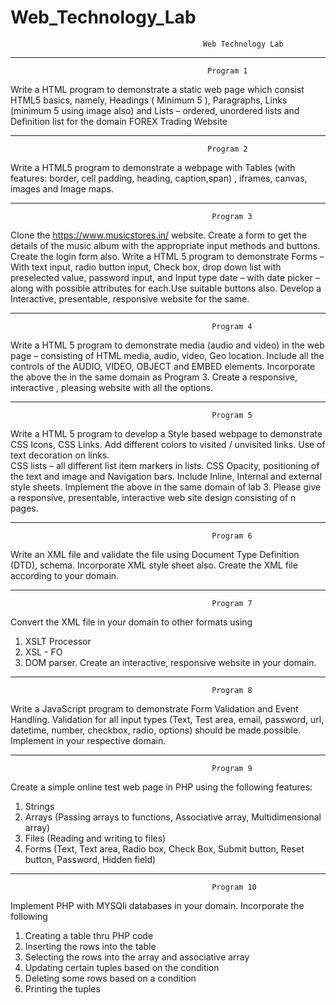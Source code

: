 # Web_Technology_Lab
                                               Web Technology Lab 
********************************************************************************************************************************************
                                                Program 1 
Write a HTML program to demonstrate a static web page which consist HTML5 basics,
namely, Headings ( Minimum 5 ), Paragraphs, Links (minimum 5 using image also)  and Lists – ordered, unordered lists and
Definition list for the domain FOREX Trading Website

********************************************************************************************************************************************
                                                Program 2 
Write a HTML5 program to demonstrate a webpage with 
Tables (with features: border,
cell padding, heading, caption,span) , 
iframes, canvas, images and Image maps.

********************************************************************************************************************************************
                                                 Program 3 
Clone the https://www.musicstores.in/ website.
Create a form to get the details of the music album with the appropriate input methods and buttons. Create the login form also.
Write a HTML 5 program to demonstrate Forms – With text input, radio button input,
Check box, drop down list with preselected value, password input, and Input
type date – with date picker – along with possible attributes for each.Use suitable buttons also.
Develop a Interactive, presentable, responsive website for the same.

********************************************************************************************************************************************
                                                 Program 4 
Write a HTML 5 program to demonstrate media (audio and video) in the web page –
consisting of HTML media, audio, video, Geo location.
Include all the controls of the AUDIO, VIDEO, OBJECT and EMBED elements.
Incorporate the above the in the same domain as Program 3.
Create a responsive, interactive , pleasing website with all the options.

********************************************************************************************************************************************
                                                 Program 5 
Write a HTML 5 program to develop a Style based webpage to demonstrate CSS Icons, CSS Links.
Add different colors to visited / unvisited links.
Use of text decoration on links.  
CSS lists – all different list item markers in lists. 
CSS Opacity, positioning of the text and image and
Navigation bars.
Include Inline, Internal and external style sheets.
Implement the above in the same domain of lab 3.
Please give a responsive, presentable, interactive web site design consisting of n pages.

********************************************************************************************************************************************
                                                 Program 6 
Write an XML file and validate the file using Document Type Definition (DTD), schema.
Incorporate XML style sheet also.
Create the XML file according to your domain.

********************************************************************************************************************************************
                                                 Program 7
Convert the XML file in your domain to other formats using
1. XSLT Processor
2. XSL - FO
2. DOM parser. 
Create  an interactive, responsive website in your domain.

********************************************************************************************************************************************
                                                 Program 8
Write a JavaScript program to demonstrate Form
Validation and Event Handling.
Validation for all input types (Text, Test area, email, password, url, datetime, number, checkbox, radio, options) should be made possible.
Implement in your respective domain.

********************************************************************************************************************************************
                                                 Program 9 
Create a simple online test web page in PHP using the following features:
1. Strings
2. Arrays (Passing arrays to functions, Associative array, Multidimensional array)
3. Files (Reading and writing to files)
4. Forms  (Text, Text area, Radio box, Check Box, Submit button, Reset button, Password, Hidden field)

********************************************************************************************************************************************
                                                 Program 10 
Implement PHP with MYSQli databases in your domain.
Incorporate the following
1. Creating a table thru PHP code
2. Inserting the rows into the table
3. Selecting the rows into the array and associative array
4. Updating certain tuples based on the condition
5. Deleting some rows based on a condition
6. Printing the tuples
